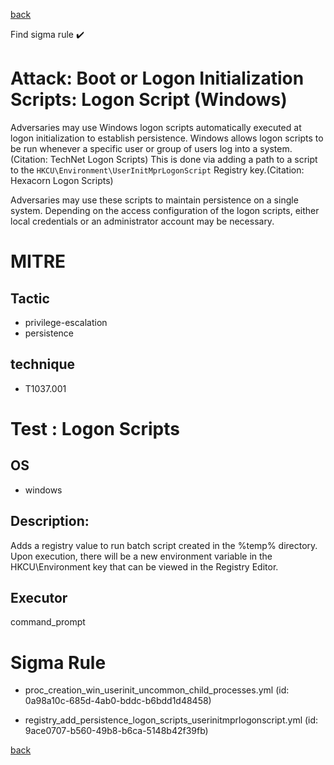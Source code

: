 
[back](../index.md)

Find sigma rule :heavy_check_mark: 

# Attack: Boot or Logon Initialization Scripts: Logon Script (Windows) 

Adversaries may use Windows logon scripts automatically executed at logon initialization to establish persistence. Windows allows logon scripts to be run whenever a specific user or group of users log into a system.(Citation: TechNet Logon Scripts) This is done via adding a path to a script to the <code>HKCU\Environment\UserInitMprLogonScript</code> Registry key.(Citation: Hexacorn Logon Scripts)

Adversaries may use these scripts to maintain persistence on a single system. Depending on the access configuration of the logon scripts, either local credentials or an administrator account may be necessary. 

# MITRE
## Tactic
  - privilege-escalation
  - persistence


## technique
  - T1037.001


# Test : Logon Scripts
## OS
  - windows


## Description:
Adds a registry value to run batch script created in the %temp% directory. Upon execution, there will be a new environment variable in the HKCU\Environment key
that can be viewed in the Registry Editor.


## Executor
command_prompt

# Sigma Rule
 - proc_creation_win_userinit_uncommon_child_processes.yml (id: 0a98a10c-685d-4ab0-bddc-b6bdd1d48458)

 - registry_add_persistence_logon_scripts_userinitmprlogonscript.yml (id: 9ace0707-b560-49b8-b6ca-5148b42f39fb)



[back](../index.md)
